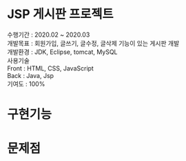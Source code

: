 # JSP 게시판 프로젝트
수행기간 : 2020.02 ~ 2020.03   
개발목표 : 회원가입, 글쓰기, 글수정, 글삭제 기능이 있는 게시판 개발   
개발환경 : JDK, Eclipse, tomcat, MySQL   
사용기술   
Front : HTML, CSS, JavaScript   
Back : Java, Jsp   
기여도 : 100%   

# 

# 구현기능

# 문제점
